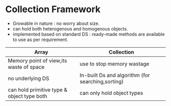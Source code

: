 # Collection Framework
- Growable in nature : no worry about size.
- can hold both heterogenous and homogenous objects.
- implemented based on standard DS : ready-made methods are available to use as per requirement.

|Array|Collection|
|-----|-----|
|Memory point of view,its waste of space|use to stop memory wastage|
|no underlying DS|In-built Ds and algorithm (for searching,sorting)|
|can hold primitive type & object type both | can only hold object types|
